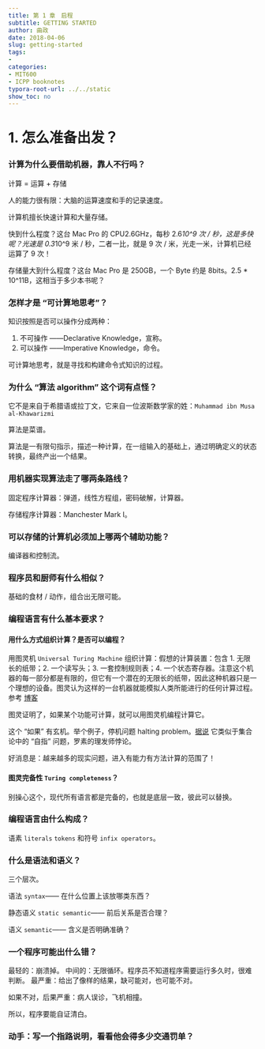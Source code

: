 ```yaml
---
title: 第 1 章　启程
subtitle: GETTING STARTED
author: 曲政
date: 2018-04-06
slug: getting-started
tags:
- 
categories:
- MIT600
- ICPP booknotes
typora-root-url: ../../static
show_toc: no
---
```


# 1. 怎么准备出发？

### 计算为什么要借助机器，靠人不行吗？

计算 = 运算 + 存储

人的能力很有限：大脑的运算速度和手的记录速度。

计算机擅长快速计算和大量存储。

快到什么程度？这台 Mac Pro 的 CPU2.6GHz，每秒 2.6*10^9 次 / 秒，这是多快呢？光速是 0.3*10^9 米 / 秒，二者一比，就是 9 次 / 米，光走一米，计算机已经运算了 9 次！

存储量大到什么程度？这台 Mac Pro 是 250GB，一个 Byte 约是 8bits。2.5 * 10^11B，这相当于多少本书呢？

### 怎样才是 “可计算地思考”？

知识按照是否可以操作分成两种：

1. 不可操作 ——Declarative Knowledge，宣称。
2. 可以操作 ——Imperative Knowledge，命令。

可计算地思考，就是寻找和构建命令式知识的过程。

### 为什么 “算法 algorithm” 这个词有点怪？

它不是来自于希腊语或拉丁文，它来自一位波斯数学家的姓：`Muhammad ibn Musa al-Khawarizmi`

算法是菜谱。

算法是一有限句指示，描述一种计算，在一组输入的基础上，通过明确定义的状态转换，最终产出一个结果。

### 用机器实现算法走了哪两条路线？

固定程序计算器：弹道，线性方程组，密码破解，计算器。

存储程序计算器：Manchester Mark I。

### 可以存储的计算机必须加上哪两个辅助功能？

编译器和控制流。

### 程序员和厨师有什么相似？

基础的食材 / 动作，组合出无限可能。

### 编程语言有什么基本要求？

#### 用什么方式组织计算？是否可以编程？

用图灵机 `Universal Turing Machine` 组织计算：假想的计算装置：包含 1. 无限长的纸带；2. 一个读写头；3. 一套控制规则表；4. 一个状态寄存器。注意这个机器的每一部分都是有限的，但它有一个潜在的无限长的纸带，因此这种机器只是一个理想的设备。图灵认为这样的一台机器就能模拟人类所能进行的任何计算过程。参考 [博客](https://blog.csdn.net/godblessmyfamily/article/details/11635677)

图灵证明了，如果某个功能可计算，就可以用图灵机编程计算它。

这个 “如果” 有玄机。举个例子，停机问题 halting problem。[据说](https://www.zhihu.com/question/20081359) 它类似于集合论中的 “自指” 问题，罗素的理发师悖论。

好消息是：越来越多的现实问题，进入有能力有方法计算的范围了！

#### 图灵完备性 `Turing completeness`？

别操心这个，现代所有语言都是完备的，也就是底层一致，彼此可以替换。

### 编程语言由什么构成？

语素 `literals` `tokens` 和符号 `infix operators`。

### 什么是语法和语义？

三个层次。

语法 `syntax`—— 在什么位置上该放哪类东西？

静态语义 `static semantic`—— 前后关系是否合理？

语义 `semantic`—— 含义是否明确准确？

### 一个程序可能出什么错？

最轻的：崩溃掉。
中间的：无限循环。程序员不知道程序需要运行多久时，很难判断。
最严重：给出了像样的结果，缺可能对，也可能不对。

如果不对，后果严重：病人误诊，飞机相撞。

所以，程序要能自证清白。

### 动手：写一个指路说明，看看他会得多少交通罚单？
